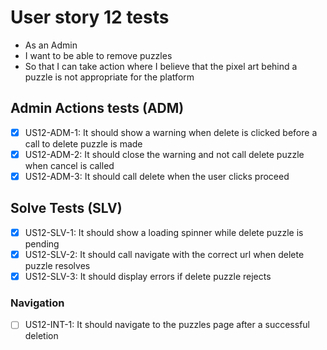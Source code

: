 # User story 12 tests

- As an Admin
- I want to be able to remove puzzles
- So that I can take action where I believe that the pixel art behind a puzzle is not appropriate for the platform

## Admin Actions tests (ADM)

- [x] US12-ADM-1: It should show a warning when delete is clicked before a call to delete puzzle is made
- [x] US12-ADM-2: It should close the warning and not call delete puzzle when cancel is called
- [x] US12-ADM-3: It should call delete when the user clicks proceed

## Solve Tests (SLV)

- [x] US12-SLV-1: It should show a loading spinner while delete puzzle is pending
- [x] US12-SLV-2: It should call navigate with the correct url when delete puzzle resolves
- [x] US12-SLV-3: It should display errors if delete puzzle rejects

### Navigation

- [ ] US12-INT-1: It should navigate to the puzzles page after a successful deletion
